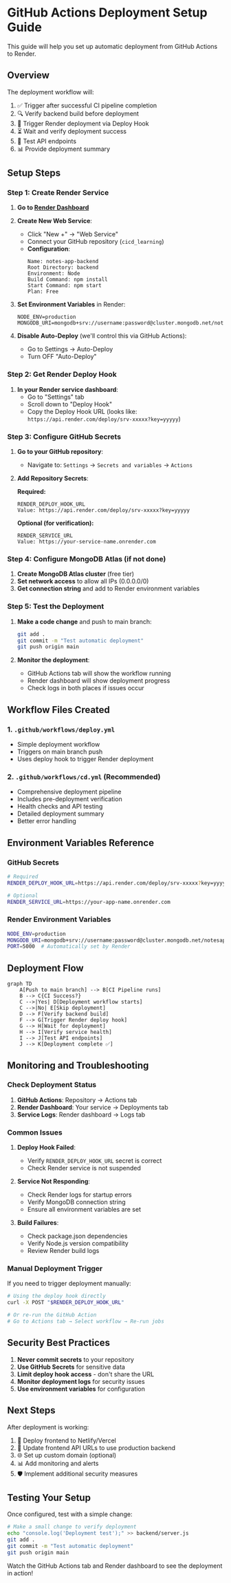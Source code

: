 # GitHub Actions Deployment Setup Guide

This guide will help you set up automatic deployment from GitHub Actions to Render.

## Overview

The deployment workflow will:
1. ✅ Trigger after successful CI pipeline completion
2. 🔍 Verify backend build before deployment
3. 🚀 Trigger Render deployment via Deploy Hook
4. ⏳ Wait and verify deployment success
5. 🧪 Test API endpoints
6. 📊 Provide deployment summary

## Setup Steps

### Step 1: Create Render Service

1. **Go to [Render Dashboard](https://dashboard.render.com)**
2. **Create New Web Service**:
   - Click "New +" → "Web Service"
   - Connect your GitHub repository (`cicd_learning`)
   - **Configuration**:
     ```
     Name: notes-app-backend
     Root Directory: backend
     Environment: Node
     Build Command: npm install
     Start Command: npm start
     Plan: Free
     ```

3. **Set Environment Variables** in Render:
   ```
   NODE_ENV=production
   MONGODB_URI=mongodb+srv://username:password@cluster.mongodb.net/notesapp
   ```

4. **Disable Auto-Deploy** (we'll control this via GitHub Actions):
   - Go to Settings → Auto-Deploy
   - Turn OFF "Auto-Deploy"

### Step 2: Get Render Deploy Hook

1. **In your Render service dashboard**:
   - Go to "Settings" tab
   - Scroll down to "Deploy Hook"
   - Copy the Deploy Hook URL (looks like: `https://api.render.com/deploy/srv-xxxxx?key=yyyyy`)

### Step 3: Configure GitHub Secrets

1. **Go to your GitHub repository**:
   - Navigate to: `Settings` → `Secrets and variables` → `Actions`

2. **Add Repository Secrets**:
   
   **Required:**
   ```
   RENDER_DEPLOY_HOOK_URL
   Value: https://api.render.com/deploy/srv-xxxxx?key=yyyyy
   ```
   
   **Optional (for verification):**
   ```
   RENDER_SERVICE_URL
   Value: https://your-service-name.onrender.com
   ```

### Step 4: Configure MongoDB Atlas (if not done)

1. **Create MongoDB Atlas cluster** (free tier)
2. **Set network access** to allow all IPs (0.0.0.0/0)
3. **Get connection string** and add to Render environment variables

### Step 5: Test the Deployment

1. **Make a code change** and push to main branch:
   ```bash
   git add .
   git commit -m "Test automatic deployment"
   git push origin main
   ```

2. **Monitor the deployment**:
   - GitHub Actions tab will show the workflow running
   - Render dashboard will show deployment progress
   - Check logs in both places if issues occur

## Workflow Files Created

### 1. `.github/workflows/deploy.yml`
- Simple deployment workflow
- Triggers on main branch push
- Uses deploy hook to trigger Render deployment

### 2. `.github/workflows/cd.yml` (Recommended)
- Comprehensive deployment pipeline
- Includes pre-deployment verification
- Health checks and API testing
- Detailed deployment summary
- Better error handling

## Environment Variables Reference

### GitHub Secrets
```bash
# Required
RENDER_DEPLOY_HOOK_URL=https://api.render.com/deploy/srv-xxxxx?key=yyyyy

# Optional
RENDER_SERVICE_URL=https://your-app-name.onrender.com
```

### Render Environment Variables
```bash
NODE_ENV=production
MONGODB_URI=mongodb+srv://username:password@cluster.mongodb.net/notesapp
PORT=5000  # Automatically set by Render
```

## Deployment Flow

```mermaid
graph TD
    A[Push to main branch] --> B[CI Pipeline runs]
    B --> C{CI Success?}
    C -->|Yes| D[Deployment workflow starts]
    C -->|No| E[Skip deployment]
    D --> F[Verify backend build]
    F --> G[Trigger Render deploy hook]
    G --> H[Wait for deployment]
    H --> I[Verify service health]
    I --> J[Test API endpoints]
    J --> K[Deployment complete ✅]
```

## Monitoring and Troubleshooting

### Check Deployment Status
1. **GitHub Actions**: Repository → Actions tab
2. **Render Dashboard**: Your service → Deployments tab
3. **Service Logs**: Render dashboard → Logs tab

### Common Issues

1. **Deploy Hook Failed**:
   - Verify `RENDER_DEPLOY_HOOK_URL` secret is correct
   - Check Render service is not suspended

2. **Service Not Responding**:
   - Check Render logs for startup errors
   - Verify MongoDB connection string
   - Ensure all environment variables are set

3. **Build Failures**:
   - Check package.json dependencies
   - Verify Node.js version compatibility
   - Review Render build logs

### Manual Deployment Trigger

If you need to trigger deployment manually:

```bash
# Using the deploy hook directly
curl -X POST "$RENDER_DEPLOY_HOOK_URL"

# Or re-run the GitHub Action
# Go to Actions tab → Select workflow → Re-run jobs
```

## Security Best Practices

1. **Never commit secrets** to your repository
2. **Use GitHub Secrets** for sensitive data
3. **Limit deploy hook access** - don't share the URL
4. **Monitor deployment logs** for security issues
5. **Use environment variables** for configuration

## Next Steps

After deployment is working:
1. 🎨 Deploy frontend to Netlify/Vercel
2. 🔗 Update frontend API URLs to use production backend
3. 🌐 Set up custom domain (optional)
4. 📊 Add monitoring and alerts
5. 🛡️ Implement additional security measures

## Testing Your Setup

Once configured, test with a simple change:

```bash
# Make a small change to verify deployment
echo "console.log('Deployment test');" >> backend/server.js
git add .
git commit -m "Test automatic deployment"
git push origin main
```

Watch the GitHub Actions tab and Render dashboard to see the deployment in action!